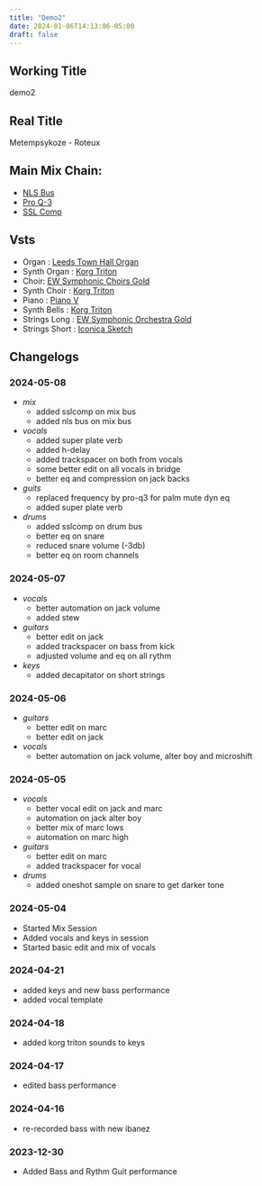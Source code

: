 ```yaml
---
title: "Demo2"
date: 2024-01-06T14:13:06-05:00
draft: false
---
```


## Working Title

demo2

## Real Title

Metempsykoze - Roteux

## Main Mix Chain:

- [NLS Bus](https://www.waves.com/plugins/nls-non-linear-summer)
- [Pro Q-3](https://www.fabfilter.com/products/pro-q-3-equalizer-plug-in)
- [SSL Comp](https://www.waves.com/plugins/ssl-g-master-buss-compressor)

## Vsts

- Organ : [Leeds Town Hall Organ](https://www.samplephonics.com/products/free/sampler-instruments/the-leeds-town-hall-organ)
- Synth Organ : [Korg Triton](https://www.korg.com/us/products/software/kc_triton/)
- Choir: [EW Symphonic Choirs Gold](https://www.soundsonline.com/vocals/symphonic-choirs)
- Synth Choir : [Korg Triton](https://www.korg.com/us/products/software/kc_triton/)
- Piano : [Piano V](https://www.arturia.com/products/software-instruments/piano-v/overview)
- Synth Bells : [Korg Triton](https://www.korg.com/us/products/software/kc_triton/)
- Strings Long : [EW Symphonic Orchestra Gold](https://www.soundsonline.com/orchestral/symphonic-orchestra)
- Strings Short : [Iconica Sketch](https://www.steinberg.net/vst-instruments/iconica-sketch/)

## Changelogs

### 2024-05-08

- *mix*
  - added sslcomp on mix bus
  - added nls bus on mix bus
- *vocals*
  - added super plate verb
  - added h-delay
  - added trackspacer on both from vocals
  - some better edit on all vocals in bridge
  - better eq and compression on jack backs
- *guits*
  - replaced frequency by pro-q3 for palm mute dyn eq
  - added super plate verb
- *drums*
  - added sslcomp on drum bus
  - better eq on snare
  - reduced snare volume (-3db)
  - better eq on room channels

### 2024-05-07

- *vocals*
  - better automation on jack volume
  - added stew
- *guitars*
  - better edit on jack
  - added trackspacer on bass from kick
  - adjusted volume and eq on all rythm
- *keys*
  - added decapitator on short strings

### 2024-05-06
- *guitars*
  - better edit on marc
  - better edit on jack
- *vocals*
  - better automation on jack volume, alter boy and microshift

### 2024-05-05

- *vocals*
  - better vocal edit on jack and marc
  - automation on jack alter boy
  - better mix of marc lows
  - automation on marc high
- *guitars*
  - better edit on marc
  - added trackspacer for vocal
- *drums*
  - added oneshot sample on snare to get darker tone

### 2024-05-04

- Started Mix Session
- Added vocals and keys in session
- Started basic edit and mix of vocals

### 2024-04-21

- added keys and new bass performance
- added vocal template

### 2024-04-18

- added korg triton sounds to keys

### 2024-04-17

- edited bass performance

### 2024-04-16

- re-recorded bass with new ibanez

### 2023-12-30

- Added Bass and Rythm Guit performance